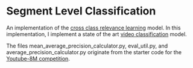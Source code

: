 # Segment Level Classification

An implementation of the [cross class relevance learning](https://arxiv.org/abs/1911.08548) model. In this implementation, I implement a state of the art [video classification](https://arxiv.org/abs/1706.06905) model.

The files mean_average_precision_calculator.py, eval_util.py, and average_precision_calculator.py originate from the starter code for the [Youtube-8M competition](https://github.com/google/youtube-8m/).